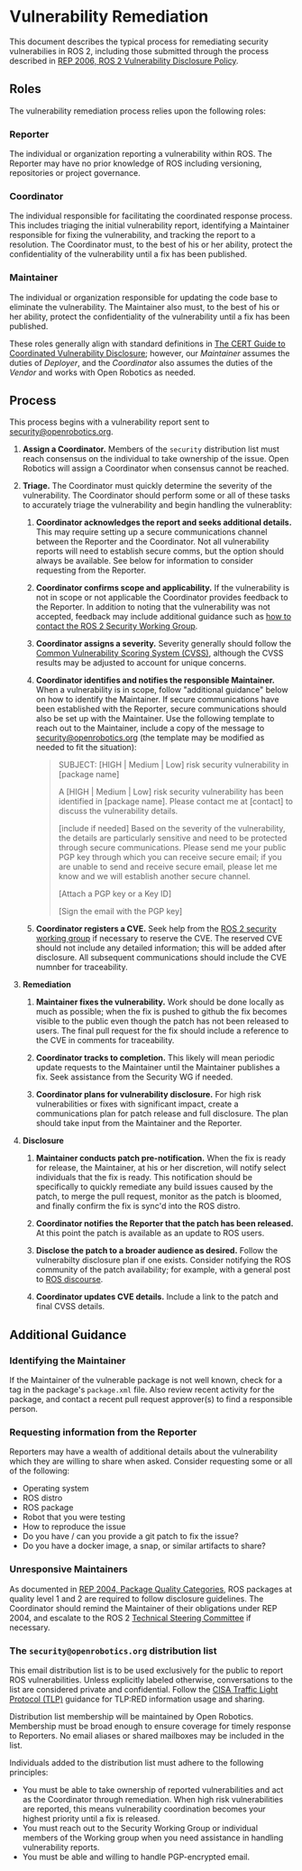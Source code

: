 # Vulnerability Remediation

This document describes the typical process for remediating security vulnerabilies in ROS 2, including those submitted through the process described in [REP 2006, ROS 2 Vulnerability Disclosure Policy](https://www.ros.org/reps/rep-2006.html).

## Roles

The vulnerability remediation process relies upon the following roles:

### Reporter

The individual or organization reporting a vulnerability within ROS. The Reporter may have no prior knowledge of ROS including versioning, repositories or project governance.

### Coordinator

The individual responsible for facilitating the coordinated response process. This includes triaging the initial vulnerability report, identifying a Maintainer responsible for fixing the vulnerability, and tracking the report to a resolution. The Coordinator must, to the best of his or her ability, protect the confidentiality of the vulnerability until a fix has been published.

### Maintainer

The individual or organization responsible for updating the code base to eliminate the vulnerability. The Maintainer also must, to the best of his or her ability, protect the confidentiality of the vulnerability until a fix has been published.

These roles generally align with standard definitions in [The CERT Guide to Coordinated Vulnerability Disclosure](https://vuls.cert.org/confluence/display/CVD/3.+Roles+in+CVD); however, our *Maintainer* assumes the duties of *Deployer*, and the *Coordinator* also assumes the duties of the *Vendor* and works with Open Robotics as needed.

## Process

This process begins with a vulnerability report sent to [security@openrobotics.org](mailto:security@openrobotics.org).

1. **Assign a Coordinator.** Members of the `security` distribution list must reach consensus on the individual to take ownership of the issue. Open Robotics will assign a Coordinator when consensus cannot be reached.

1. **Triage.** The Coordinator must quickly determine the severity of the vulnerability.  The Coordinator should perform some or all of these tasks to accurately triage the vulnerability and begin handling the vulnerablity:

   1. **Coordinator acknowledges the report and seeks additional details.** This may require setting up a secure communications channel between the Reporter and the Coordinator. Not all vulnerability reports will need to establish secure comms, but the option should always be available. See below for information to consider requesting from the Reporter.

   1. **Coordinator confirms scope and applicability.**  If the vulnerability is not in scope or not applicable the Coordinator provides feedback to the Reporter. In addition to noting that the vulnerability was not accepted, feedback may include additional guidance such as [how to contact the ROS 2 Security Working Group](https://github.com/ros-security/community#communication-channels).

   1. **Coordinator assigns a severity.** Severity generally should follow the [Common Vulnerability Scoring System (CVSS)](https://www.first.org/cvss/calculator/3.0), although the CVSS results may be adjusted to account for unique concerns.

   1. **Coordinator identifies and notifies the responsible Maintainer.** When a vulnerability is in scope, follow "additional guidance" below on how to identify the Maintainer. If secure communications have been established with the Reporter, secure communications should also be set up with the Maintainer. Use the following template to reach out to the Maintainer, include a copy of the message to [security@openrobotics.org](mailto:security@openrobotics.org) (the template may be modified as needed to fit the situation):

      > SUBJECT: [HIGH | Medium | Low] risk security vulnerability in [package name]
      > 
      > A [HIGH | Medium | Low] risk security vulnerability has been identified in [package name].  Please contact me at [contact] to discuss the vulnerability details.
      > 
      > [include if needed] Based on the severity of the vulnerability, the details are particularly sensitive and need to be protected through secure communications. Please send me your public PGP key through which you can receive secure email; if you are unable to send and receive secure email, please let me know and we will establish another secure channel.
      > 
      > [Attach a PGP key or a Key ID]
      >
      > [Sign the email with the PGP key]
      >

   1. **Coordinator registers a CVE.** Seek help from the [ROS 2 security working group](https://github.com/ros-security/community#communication-channels) if necessary to reserve the CVE. The reserved CVE should not include any detailed information; this will be added after disclosure. All subsequent communications should include the CVE numnber for traceability.

1. **Remediation**

   1. **Maintainer fixes the vulnerability.** Work should be done locally as much as possible; when the fix is pushed to github the fix becomes visible to the public even though the patch has not been released to users. The final pull request for the fix should include a reference to the CVE in comments for traceability.

   1. **Coordinator tracks to completion.**  This likely will mean periodic update requests to the Maintainer until the Maintainer publishes a fix. Seek assistance from the Security WG if needed.

   1. **Coordinator plans for vulnerability disclosure.** For high risk vulnerabilities or fixes with significant impact, create a communications plan for patch release and full disclosure. The plan should take input from the Maintainer and the Reporter.

1. **Disclosure**

   1. **Maintainer conducts patch pre-notification.** When the fix is ready for release, the Maintainer, at his or her discretion, will notify select individuals that the fix is ready. This notification should be specifically to quickly remediate any build issues caused by the patch, to merge the pull request, monitor as the patch is bloomed, and finally confirm the fix is sync'd into the ROS distro.

   1. **Coordinator notifies the Reporter that the patch has been released.** At this point the patch is available as an update to ROS users.

   1. **Disclose the patch to a broader audience as desired.** Follow the vulnerabilty disclosure plan if one exists. Consider notifying the ROS community of the patch availability; for example, with a general post to [ROS discourse](https://discourse.ros.org/).

   1. **Coordinator updates CVE details.** Include a link to the patch and final CVSS details. 


## Additional Guidance

### Identifying the Maintainer

If the Maintainer of the vulnerable package is not well known, check for a <maintainer> tag in the package's `package.xml` file. Also review recent activity for the package, and contact a recent pull request approver(s) to find a responsible person.

### Requesting information from the Reporter

Reporters may have a wealth of additional details about the vulnerability which they are willing to share when asked.  Consider requesting some or all of the following:

 - Operating system
 - ROS distro
 - ROS package
 - Robot that you were testing
 - How to reproduce the issue
 - Do you have / can you provide a git patch to fix the issue?
 - Do you have a docker image, a snap, or similar artifacts to share?

### Unresponsive Maintainers

As documented in [REP 2004, Package Quality Categories](https://ros.org/reps/rep-2004.html), ROS packages at quality level 1 and 2 are required to follow disclosure guidelines. The Coordinator should remind the Maintainer of their obligations under REP 2004, and escalate to the ROS 2 [Technical Steering Committee](https://index.ros.org/doc/ros2/Governance/) if necessary.


### The `security@openrobotics.org` distribution list

This email distribution list is to be used exclusively for the public to report ROS vulnerabilities. Unless explicitly labeled otherwise, conversations to the list are considered private and confidential. Follow the [CISA Traffic Light Protocol (TLP)](https://www.cisa.gov/tlp) guidance for TLP:RED information usage and sharing.

Distribution list membership will be maintained by Open Robotics. Membership must be broad enough to ensure coverage for timely response to Reporters. No email aliases or shared mailboxes may be included in the list.

Individuals added to the distribution list must adhere to the following principles:
 - You must be able to take ownership of reported vulnerabilities and act as the Coordinator through remediation. When high risk vulnerabilities are reported, this means vulnerability coordination becomes your highest priority until a fix is released.
 - You must reach out to the Security Working Group or individual members of the Working group when you need assistance in handling vulnerability reports.
 - You must be able and willing to handle PGP-encrypted email.


